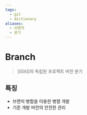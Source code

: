 ```yaml
---
tags:
  - git
  - dictionary
aliases:
  - 브랜치
  - 분기
---
```

# Branch
> [[Git]]의 독립된 프로젝트 버전 분기
## 특징
- 브랜치 병합을 이용한 병렬 개발
- 기존 개발 버전의 안전한 관리